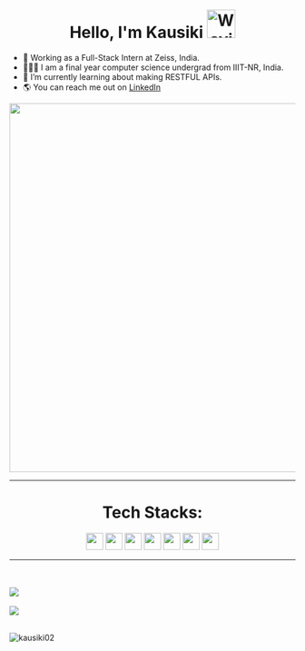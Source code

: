 
<h1 align="center"> Hello, I'm Kausiki
       <img src="https://user-images.githubusercontent.com/90125663/172058345-32fa1455-77be-4077-b4cf-5d5b31fa56fc.gif" alt="Waving hand animated gif"
         height="50"
         width="50" /></h1> 
         
         
- 🔭 Working as a Full-Stack Intern at Zeiss, India. 
- 👩🏾‍💻 I am a final year computer science undergrad from IIIT-NR, India.
- 🌱 I’m currently learning about making RESTFUL APIs.
- 🌎 You can reach me out on <a href= "https://www.linkedin.com/in/kausiki-ray-813b2b1a4/"> LinkedIn</a> 
<p>
 <img align "center" height="650" width="900" src="https://user-images.githubusercontent.com/90125663/172059905-068eb375-7596-4f63-9c04-5ed732a0da6e.gif"/></p>

                                                                                                                                                  
<hr>
<h1 align="center">Tech Stacks: </h1>
<p align="center">
<div align="center">

<img src = 'https://github.com/MarikIshtar007/MarikIshtar007/blob/master/images/java.svg' width='30'/>
<img src = 'https://github.com/MarikIshtar007/MarikIshtar007/blob/master/images/c-original.svg' width='30'/>
<img src = 'https://github.com/MarikIshtar007/MarikIshtar007/blob/master/images/html.svg' width='30'/>
<img src = 'https://github.com/MarikIshtar007/MarikIshtar007/blob/master/images/css.svg' width='30'/>
<img src = 'https://github.com/MarikIshtar007/MarikIshtar007/blob/master/images/js.svg' width='30'/>
<img src = 'https://github.com/MarikIshtar007/MarikIshtar007/blob/master/images/nodejs.svg' width='30'/>
<img src = 'https://github.com/MarikIshtar007/MarikIshtar007/blob/master/images/python2.png' height='30'/>
</div>  
</p>
</hr>



<hr>
</br></br>
<a href="https://github.com/anuraghazra/github-readme-stats">
  <img align="center" src="https://github-readme-stats.vercel.app/api?username=kausiki02&count_private=true&show_icons=true&theme=highcontrast" />
</a> </br></br>
<a href="https://github.com/anuraghazra/convoychat">
  <img align="center" src="https://github-readme-stats.vercel.app/api/top-langs/?username=kausiki02&hide=jupyter%20notebook&layout=compact" />
</a> </br></br>
<p><img align="center" src="https://github-readme-streak-stats.herokuapp.com/?user=kausiki02&show_icons=true&theme=highcontrast" alt="kausiki02" /></p>
</br></br>
</hr>


